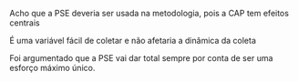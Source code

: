 Acho que a PSE deveria ser usada na metodologia, pois a CAP tem efeitos centrais 

É uma variável fácil de coletar e não afetaria a dinâmica da coleta

Foi argumentado que a PSE vai dar total sempre por conta de ser uma esforço máximo único.